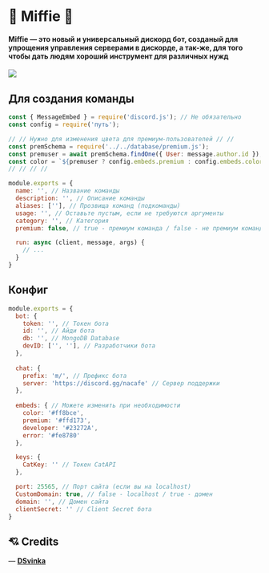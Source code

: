 # 🌸 Miffie 🌸
#### Miffie — это новый и универсальный дискорд бот, созданый для упрощения управления серверами в дискорде, а так-же, для того чтобы дать людям хороший инструмент для различных нужд

<div align="centre"><img src="https://media.discordapp.net/attachments/984299199967408163/991358811740835901/Screenshot_2022-06-28_09-05-14.png"></div>

## Для создания команды
```javascript
const { MessageEmbed } = require('discord.js'); // Не обязательно
const config = require('путь');

// // Нужно для изменения цвета для премиум-пользователей // //
const premSchema = require('../../database/premium.js');
const premuser = await premSchema.findOne({ User: message.author.id });
const color = `${premuser ? config.embeds.premium : config.embeds.color}`;
// // // //

module.exports = {
  name: '', // Название команды
  description: '', // Описание команды
  aliases: [''], // Прозвища команд (подкоманды)
  usage: '', // Оставьте пустым, если не требуются аргументы
  category: '', // Категория
  premium: false, // true - премиум команда / false - не премиум команда

  run: async (client, message, args) {
    // ...
  }
}
```

## Конфиг
```javascript
module.exports = {
  bot: {
    token: '', // Токен бота
    id: '', // Айди бота
    db: '', // MongoDB Database
    devID: ['', ''], // Разработчики бота
  },
  
  chat: {
    prefix: 'm/', // Префикс бота
    server: 'https://discord.gg/nacafe' // Сервер поддержки
  },
  
  embeds: { // Можете изменить при необходимости
    color: '#ff8bce',
    premium: '#ffd173',
    developer: '#23272A',
    error: '#fe8780'
  },

  keys: {
    CatKey: '' // Токен CatAPI
  },

  port: 25565, // Порт сайта (если вы на localhost)
  CustomDomain: true, // false - localhost / true - домен
  domain: '', // Домен сайта
  clientSecret: '' // Client Secret бота
}
```

## 💘 Credits
— [**DSvinka**](https://github.com/DSvinka)